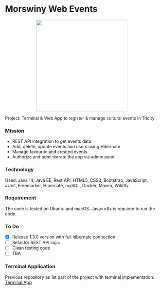 # Morswiny Web Events

<p align="center"><img style="height: 300px" width="300px"  src='/Users/mateuszstopyra/Desktop/Project/sprint4/jjdzr1-morswiny-rest/src/main/webapp/Images/morswin.png'/></p>

Project: Terminal & Web App to register & manage cultural events
in Tricity

### Mission

- REST API integration to get events data
- Add, delete, update events and users using Hibernate
- Manage favourite and created events
- Authorize and administrate the app via admin panel

### Technology

Used: Java 14, Java EE, Rest API, HTML5, CSS3, Bootstrap, JavaScript, JUnit, Freemarker, Hibernate, mySQL, Docker, Maven, Wildfly.

### Requirement

The code is tested on Ubuntu and macOS. Java>=8+ is required to run the code.

### To Do
- [x] Release 1.3.0 version with full hibernate connection
- [ ] Refactor REST API logic
- [ ] Clean testing code
- [ ] TBA

### Terminal Application
Previous repository as 1st part of the project with terminal implementation: [Terminal App](https://github.com/infoshareacademy/jjdzr1-morswiny)



